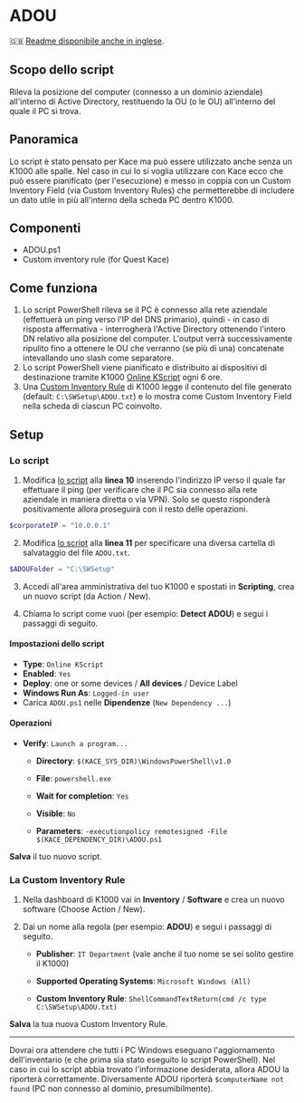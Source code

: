 # ADOU

🇬🇧 [Readme disponibile anche in inglese](README-EN.md).

## Scopo dello script

Rileva la posizione del computer (connesso a un dominio aziendale) all'interno di Active Directory, restituendo la OU (o le OU) all'interno del quale il PC si trova.

## Panoramica

Lo script è stato pensato per Kace ma può essere utilizzato anche senza un K1000 alle spalle. Nel caso in cui lo si voglia utilizzare con Kace ecco che può essere pianificato (per l'esecuzione) e messo in coppia con un Custom Inventory Field (via Custom Inventory Rules) che permetterebbe di includere un dato utile in più all'interno della scheda PC dentro K1000.

## Componenti

* ADOU.ps1
* Custom inventory rule (for Quest Kace)

## Come funziona

1. Lo script PowerShell rileva se il PC è connesso alla rete aziendale (effettuerà un ping verso l'IP del DNS primario), quindi - in caso di risposta affermativa - interrogherà l'Active Directory ottenendo l'intero DN relativo alla posizione del computer. L'output verrà successivamente ripulito fino a ottenere le OU che verranno (se più di una) concatenate intevallando uno slash come separatore.
2. Lo script PowerShell viene pianificato e distribuito ai dispositivi di destinazione tramite K1000 [Online KScript](#the-kscript) ogni 6 ore.
3. Una [Custom Inventory Rule](#the-custom-inventory-rule) di K1000 legge il contenuto del file generato (default: `C:\SWSetup\ADOU.txt`) e lo mostra come Custom Inventory Field nella scheda di ciascun PC coinvolto.

## Setup

### Lo script

1. Modifica [lo script](ADOU.ps1) alla **linea 10** inserendo l'indirizzo IP verso il quale far effettuare il ping (per verificare che il PC sia connesso alla rete aziendale in maniera diretta o via VPN). Solo se questo risponderà positivamente allora proseguirà con il resto delle operazioni.

```powershell
$corporateIP = "10.0.0.1"
```

2. Modifica [lo script](ADOU.ps1) alla **linea 11** per specificare una diversa cartella di salvataggio del file `ADOU.txt`.

```powershell
$ADOUFolder = "C:\SWSetup"
```

3. Accedi all'area amministrativa del tuo K1000 e spostati in **Scripting**, crea un nuovo script (da Action / New).

4. Chiama lo script come vuoi (per esempio: **Detect ADOU**) e segui i passaggi di seguito.

#### Impostazioni dello script

* **Type**: `Online KScript`
* **Enabled**: `Yes`
* **Deploy**: one or some devices / **All devices** / Device Label
* **Windows Run As**: `Logged-in user`
* Carica `ADOU.ps1` nelle **Dipendenze** (`New Dependency ...`)

#### Operazioni

* **Verify**: `Launch a program...`
    
    * **Directory**: `$(KACE_SYS_DIR)\WindowsPowerShell\v1.0`
    
    * **File**: `powershell.exe`
    
    * **Wait for completion**: `Yes`
    * **Visible**: `No`
    * **Parameters**: `-executionpolicy remotesigned -File $(KACE_DEPENDENCY_DIR)\ADOU.ps1`

**Salva** il tuo nuovo script.

### La Custom Inventory Rule

1. Nella dashboard di K1000 vai in **Inventory** / **Software** e crea un nuovo software (Choose Action / New).

2. Dai un nome alla regola (per esempio: **ADOU**) e segui i passaggi di seguito.

   * **Publisher**: `IT Department` (vale anche il tuo nome se sei solito gestire il K1000)

   * **Supported Operating Systems**: `Microsoft Windows (All)`

   * **Custom Inventory Rule**: `ShellCommandTextReturn(cmd /c type C:\SWSetup\ADOU.txt)`


**Salva** la tua nuova Custom Inventory Rule.

------

Dovrai ora attendere che tutti i PC Windows eseguano l'aggiornamento dell'inventario (e che prima sia stato eseguito lo script PowerShell). Nel caso in cui lo script abbia trovato l'informazione desiderata, allora ADOU la riporterà correttamente. Diversamente ADOU riporterà `$computerName not found` (PC non connesso al dominio, presumibilmente).
